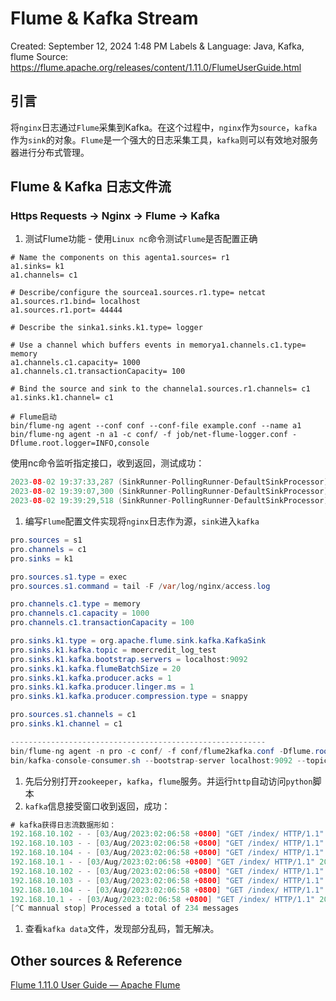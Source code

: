 # Flume & Kafka Stream

Created: September 12, 2024 1:48 PM
Labels & Language: Java, Kafka, flume
Source: https://flume.apache.org/releases/content/1.11.0/FlumeUserGuide.html

## 引言

将`nginx`日志通过`Flume`采集到Kafka。在这个过程中，`nginx`作为`source`，`kafka`作为`sink`的对象。`Flume`是一个强大的日志采集工具，`kafka`则可以有效地对服务器进行分布式管理。

## Flume & Kafka 日志文件流

### Https Requests → Nginx → Flume → Kafka

1. 测试Flume功能 - 使用`Linux nc`命令测试`Flume`是否配置正确

```
# Name the components on this agenta1.sources= r1
a1.sinks= k1
a1.channels= c1

# Describe/configure the sourcea1.sources.r1.type= netcat
a1.sources.r1.bind= localhost
a1.sources.r1.port= 44444

# Describe the sinka1.sinks.k1.type= logger

# Use a channel which buffers events in memorya1.channels.c1.type= memory
a1.channels.c1.capacity= 1000
a1.channels.c1.transactionCapacity= 100

# Bind the source and sink to the channela1.sources.r1.channels= c1
a1.sinks.k1.channel= c1

# Flume启动
bin/flume-ng agent --conf conf --conf-file example.conf --name a1
bin/flume-ng agent -n a1 -c conf/ -f job/net-flume-logger.conf -Dflume.root.logger=INFO,console
```

使用nc命令监听指定接口，收到返回，测试成功：

```java
2023-08-02 19:37:33,287 (SinkRunner-PollingRunner-DefaultSinkProcessor) [INFO - org.apache.flume.sink.LoggerSink.process(LoggerSink.java:95)] Event: { headers:{} body: 31 39 32 2E 31 36 38 2E 31 30 2E 31 20 2D 20 2D 192.168.10.1 - - }
2023-08-02 19:39:07,300 (SinkRunner-PollingRunner-DefaultSinkProcessor) [INFO - org.apache.flume.sink.LoggerSink.process(LoggerSink.java:95)] Event: { headers:{} body: 31 39 32 2E 31 36 38 2E 31 30 2E 31 20 2D 20 2D 192.168.10.1 - - }
2023-08-02 19:39:29,518 (SinkRunner-PollingRunner-DefaultSinkProcessor) [INFO - org.apache.flume.sink.LoggerSink.process(LoggerSink.java:95)] Event: { headers:{} body: 31 39 32 2E 31 36 38 2E 31 30 2E 31 20 2D 20 2D 192.168.10.1 - - }
```

1. 编写`Flume`配置文件实现将`nginx`日志作为源，`sink`进入`kafka`

```java
pro.sources = s1
pro.channels = c1
pro.sinks = k1

pro.sources.s1.type = exec
pro.sources.s1.command = tail -F /var/log/nginx/access.log

pro.channels.c1.type = memory
pro.channels.c1.capacity = 1000
pro.channels.c1.transactionCapacity = 100

pro.sinks.k1.type = org.apache.flume.sink.kafka.KafkaSink
pro.sinks.k1.kafka.topic = moercredit_log_test
pro.sinks.k1.kafka.bootstrap.servers = localhost:9092
pro.sinks.k1.kafka.flumeBatchSize = 20
pro.sinks.k1.kafka.producer.acks = 1
pro.sinks.k1.kafka.producer.linger.ms = 1
pro.sinks.k1.kafka.producer.compression.type = snappy

pro.sources.s1.channels = c1
pro.sinks.k1.channel = c1

---------------------------------------------------------
bin/flume-ng agent -n pro -c conf/ -f conf/flume2kafka.conf -Dflume.root.logger=INFO,console
bin/kafka-console-consumer.sh --bootstrap-server localhost:9092 --topic moercredit_log_test --from-beginning
```

1. 先后分别打开`zookeeper`，`kafka`，`flume`服务。并运行`http`自动访问`python`脚本
2. `kafka`信息接受窗口收到返回，成功：

```java
# kafka获得日志流数据形如：
192.168.10.102 - - [03/Aug/2023:02:06:58 +0800] "GET /index/ HTTP/1.1" 200 9825 "-" "Mozilla/5.0 (Windows NT 6.1; WOW64; rv:39.0) Gecko/20100101 Firefox/75.0"
192.168.10.103 - - [03/Aug/2023:02:06:58 +0800] "GET /index/ HTTP/1.1" 200 9825 "-" "Mozilla/4.0 (compatible; MSIE 8.0; Windows NT 6.1; WOW64; Trident/4.0; SLCC2; .NET CLR 2.0.50727; .NET CLR 3.5.30729; .NET CLR 3.0.30729; Media Center PC 6.0; Zune 3.0)"
192.168.10.104 - - [03/Aug/2023:02:06:58 +0800] "GET /index/ HTTP/1.1" 200 9825 "-" "Opera/9.63 (X11; Linux x86_64; U; ru) Presto/2.1.1"
192.168.10.1 - - [03/Aug/2023:02:06:58 +0800] "GET /index/ HTTP/1.1" 200 2650 "-" "python-requests/2.31.0"
192.168.10.102 - - [03/Aug/2023:02:06:58 +0800] "GET /index/ HTTP/1.1" 200 9825 "-" "Mozilla/4.0 (compatible; MSIE 5.0; Linux 2.4.19-4GB i686) Opera 6.11  [en]"
192.168.10.103 - - [03/Aug/2023:02:06:58 +0800] "GET /index/ HTTP/1.1" 200 9825 "-" "Mozilla/5.0 (Macintosh; U; Intel Mac OS X 10_6_2; en-US) AppleWebKit/533.2 (KHTML, like Gecko) Chrome/5.0.343.0 Safari/533.2"
192.168.10.104 - - [03/Aug/2023:02:06:58 +0800] "GET /index/ HTTP/1.1" 200 9825 "-" "Mozilla/5.0 (X11; U; Linux i686; en-US; rv:1.9.0.2) Gecko/2008110715 ASPLinux/3.0.2-3.0.120asp Firefox/3.0.2"
192.168.10.1 - - [03/Aug/2023:02:06:58 +0800] "GET /index/ HTTP/1.1" 200 2650 "-" "python-requests/2.31.0"
[^C mannual stop] Processed a total of 234 messages
```

1. 查看`kafka data`文件，发现部分乱码，暂无解决。

## Other sources & Reference

[Flume 1.11.0 User Guide — Apache Flume](https://flume.apache.org/releases/content/1.11.0/FlumeUserGuide.html)